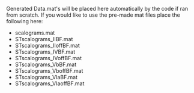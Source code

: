 Generated Data.mat's will be placed here automatically by the code if ran from scratch. If you would like to use the pre-made mat files place the following here:

- scalograms.mat
- STscalograms_IIBF.mat
- STscalograms_IIoffBF.mat
- STscalograms_IVBF.mat
- STscalograms_IVoffBF.mat
- STscalograms_VbBF.mat
- STscalograms_VboffBF.mat
- STscalograms_VIaBF.mat
- STscalograms_VIaoffBF.mat
